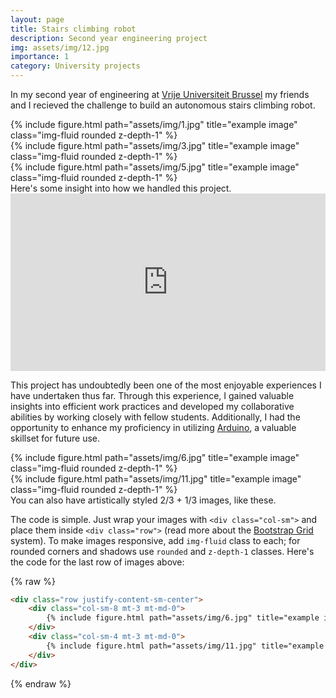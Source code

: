 ```yaml
---
layout: page
title: Stairs climbing robot
description: Second year engineering project
img: assets/img/12.jpg
importance: 1
category: University projects
---
```

In my second year of engineering at [Vrije Universiteit Brussel](https://www.vub.be/nl) my friends and I recieved the challenge to build an autonomous stairs climbing robot. 
<div class="row">
    <div class="col-sm mt-3 mt-md-0">
        {% include figure.html path="assets/img/1.jpg" title="example image" class="img-fluid rounded z-depth-1" %}
    </div>
    <div class="col-sm mt-3 mt-md-0">
        {% include figure.html path="assets/img/3.jpg" title="example image" class="img-fluid rounded z-depth-1" %}
    </div>
    <div class="col-sm mt-3 mt-md-0">
        {% include figure.html path="assets/img/5.jpg" title="example image" class="img-fluid rounded z-depth-1" %}
    </div>
</div>
<div class="caption">
</div>
Here's some insight into how we handled this project. 

<div class="row">
    <div class="container" id="yt-frame">
  <iframe class="responsive-iframe" src="https:    //www.youtube.com/embed/eLEpXuifAUI" title="YouTube video player" align="middle" frameborder="0" allow="accelerometer; autoplay; clipboard-write; encrypted-media; gyroscope; picture-in-picture; web-share" allowfullscreen id="test"></iframe>
</div>
<style>
  #yt-frame {
    position: relative;
    width: 100%;
    padding-top: 56.25%;
  }
  #yt-frame>iframe {
    position: absolute;
    top: 0;
    left: 0;
    width: 100%;
    height: 100%;
  }
</style>

</div>
<div class="caption">
</div>

This project has undoubtedly been one of the most enjoyable experiences I have undertaken thus far. Through this experience, I gained valuable insights into efficient work practices and developed my collaborative abilities by working closely with fellow students. Additionally, I had the opportunity to enhance my proficiency in utilizing [Arduino](https://www.arduino.cc/), a valuable skillset for future use.


<div class="row justify-content-sm-center">
    <div class="col-sm-8 mt-3 mt-md-0">
        {% include figure.html path="assets/img/6.jpg" title="example image" class="img-fluid rounded z-depth-1" %}
    </div>
    <div class="col-sm-4 mt-3 mt-md-0">
        {% include figure.html path="assets/img/11.jpg" title="example image" class="img-fluid rounded z-depth-1" %}
    </div>
</div>
<div class="caption">
    You can also have artistically styled 2/3 + 1/3 images, like these.
</div>


The code is simple.
Just wrap your images with `<div class="col-sm">` and place them inside `<div class="row">` (read more about the <a href="https://getbootstrap.com/docs/4.4/layout/grid/">Bootstrap Grid</a> system).
To make images responsive, add `img-fluid` class to each; for rounded corners and shadows use `rounded` and `z-depth-1` classes.
Here's the code for the last row of images above:

{% raw %}
```html
<div class="row justify-content-sm-center">
    <div class="col-sm-8 mt-3 mt-md-0">
        {% include figure.html path="assets/img/6.jpg" title="example image" class="img-fluid rounded z-depth-1" %}
    </div>
    <div class="col-sm-4 mt-3 mt-md-0">
        {% include figure.html path="assets/img/11.jpg" title="example image" class="img-fluid rounded z-depth-1" %}
    </div>
</div>
```
{% endraw %}
